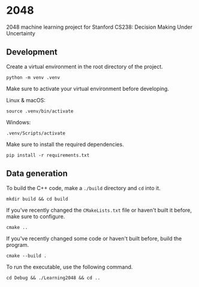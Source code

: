 # 2048
2048 machine learning project for Stanford CS238: Decision Making Under Uncertainty

## Development
Create a virtual environment in the root directory of the project.
```
python -m venv .venv
```

Make sure to activate your virtual environment before developing.

Linux & macOS:
```
source .venv/bin/activate
```

Windows:
```
.venv/Scripts/activate
```

Make sure to install the required dependencies.
```
pip install -r requirements.txt
```

## Data generation
To build the C++ code, make a `./build` directory and `cd` into it.
```
mkdir build && cd build
```

If you've recently changed the `CMakeLists.txt` file or haven't built it before, make sure to configure.
```
cmake ..
```

If you've recently changed some code or haven't built before, build the program.
```
cmake --build .
```

To run the executable, use the following command.
```
cd Debug && ./Learning2048 && cd ..
```